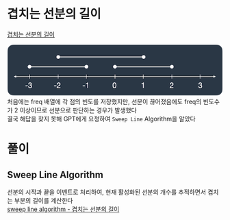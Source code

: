 # 겹치는 선분의 길이
[겹치는 선분의 길이](https://school.programmers.co.kr/learn/courses/30/lessons/120876)   

![alt text](Images/겹치는선분의길이.png)   
처음에는 freq 배열에 각 점의 빈도를 저장했지만, 선분이 끊어졌음에도 freq의 빈도수가 2 이상이므로 선분으로 판단하는 경우가 발생했다   
결국 해답을 찾지 못해 GPT에게 요청하여 `Sweep Line` Algorithm을 알았다   

# 풀이
## Sweep Line Algorithm
선분의 시작과 끝을 이벤트로 처리하여, 현재 활성화된 선분의 개수를 추적하면서 겹치는 부분의 길이를 계산한다   
[sweep line algorithm - 겹치는 선분의 길이](../9_Sweep_Line_Algorithm.md/#1-겹치는-선분의-길이)   

